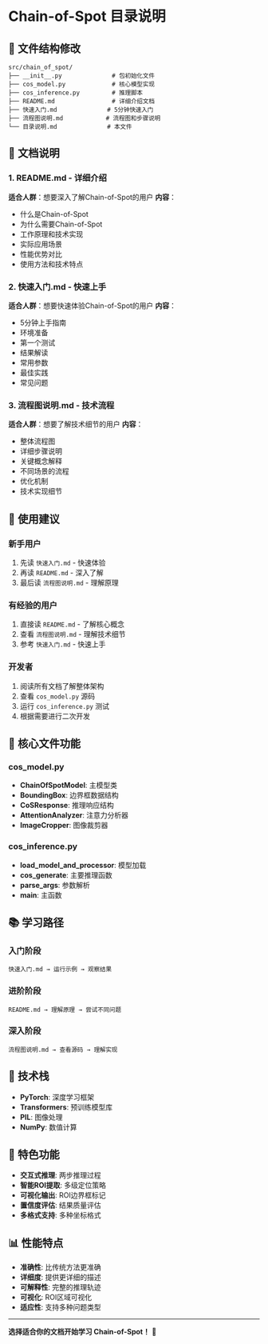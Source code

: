 # Chain-of-Spot 目录说明

## 📁 文件结构修改

```
src/chain_of_spot/
├── __init__.py              # 包初始化文件
├── cos_model.py             # 核心模型实现
├── cos_inference.py         # 推理脚本
├── README.md                # 详细介绍文档
├── 快速入门.md              # 5分钟快速入门
├── 流程图说明.md            # 流程图和步骤说明
└── 目录说明.md              # 本文件
```

## 📖 文档说明

### 1. README.md - 详细介绍
**适合人群**：想要深入了解Chain-of-Spot的用户
**内容**：
- 什么是Chain-of-Spot
- 为什么需要Chain-of-Spot
- 工作原理和技术实现
- 实际应用场景
- 性能优势对比
- 使用方法和技术特点

### 2. 快速入门.md - 快速上手
**适合人群**：想要快速体验Chain-of-Spot的用户
**内容**：
- 5分钟上手指南
- 环境准备
- 第一个测试
- 结果解读
- 常用参数
- 最佳实践
- 常见问题

### 3. 流程图说明.md - 技术流程
**适合人群**：想要了解技术细节的用户
**内容**：
- 整体流程图
- 详细步骤说明
- 关键概念解释
- 不同场景的流程
- 优化机制
- 技术实现细节

## 🚀 使用建议

### 新手用户
1. 先读 `快速入门.md` - 快速体验
2. 再读 `README.md` - 深入了解
3. 最后读 `流程图说明.md` - 理解原理

### 有经验的用户
1. 直接读 `README.md` - 了解核心概念
2. 查看 `流程图说明.md` - 理解技术细节
3. 参考 `快速入门.md` - 快速上手

### 开发者
1. 阅读所有文档了解整体架构
2. 查看 `cos_model.py` 源码
3. 运行 `cos_inference.py` 测试
4. 根据需要进行二次开发

## 🎯 核心文件功能

### cos_model.py
- **ChainOfSpotModel**: 主模型类
- **BoundingBox**: 边界框数据结构
- **CoSResponse**: 推理响应结构
- **AttentionAnalyzer**: 注意力分析器
- **ImageCropper**: 图像裁剪器

### cos_inference.py
- **load_model_and_processor**: 模型加载
- **cos_generate**: 主要推理函数
- **parse_args**: 参数解析
- **main**: 主函数

## 📚 学习路径

### 入门阶段
```
快速入门.md → 运行示例 → 观察结果
```

### 进阶阶段
```
README.md → 理解原理 → 尝试不同问题
```

### 深入阶段
```
流程图说明.md → 查看源码 → 理解实现
```

## 🔧 技术栈

- **PyTorch**: 深度学习框架
- **Transformers**: 预训练模型库
- **PIL**: 图像处理
- **NumPy**: 数值计算

## 🎨 特色功能

- **交互式推理**: 两步推理过程
- **智能ROI提取**: 多级定位策略
- **可视化输出**: ROI边界框标记
- **置信度评估**: 结果质量评估
- **多格式支持**: 多种坐标格式

## 📊 性能特点

- **准确性**: 比传统方法更准确
- **详细度**: 提供更详细的描述
- **可解释性**: 完整的推理轨迹
- **可视化**: ROI区域可视化
- **适应性**: 支持多种问题类型

---

**选择适合你的文档开始学习 Chain-of-Spot！** 🚀
